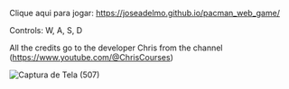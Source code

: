 Clique aqui para jogar: https://joseadelmo.github.io/pacman_web_game/

Controls: W, A, S, D

All the credits go to the developer Chris from the channel (https://www.youtube.com/@ChrisCourses)

![Captura de Tela (507)](https://user-images.githubusercontent.com/99682808/218133477-a4ad6beb-ef83-4545-ac36-24f5acdfd28d.png)
